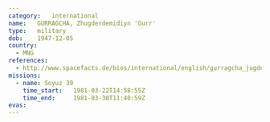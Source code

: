 ```yaml
---
category:	international
name:	GURRAGCHA, Zhugderdemidiyn 'Gurr'
type:	military
dob:	1947-12-05
country:
  - MNG
references:
  - http://www.spacefacts.de/bios/international/english/gurragcha_jugderdemidin.htm
missions:
  - name: Soyuz 39
    time_start:   1981-03-22T14:58:55Z
    time_end:     1981-03-30T11:40:59Z
evas:
---
```

